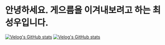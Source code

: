 # 안녕하세요. 게으름을 이겨내보려고 하는 최성우입니다.

[![Velog's GitHub stats](https://velog-readme-stats.vercel.app/api/badge?name=choitjddn0311)](https://velog.io/@choitjddn0311)
[![Velog's GitHub stats](https://velog-readme-stats.vercel.app/api/list?name=choitjddn0311)](https://velog.io/@choitjddn0311)
